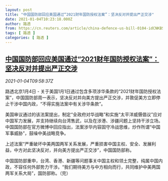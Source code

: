 ```yaml
---
layout: post
title: "中国国防部回应美国通过“2021财年国防授权法案”：坚决反对并提出严正交涉"
date: 2021-01-04T10:23:18.000Z
author: 路透
from: https://cn.reuters.com/article/china-defence-us-bill-0104-idCNKBS2990Y0
tags: [ 路透 ]
categories: [ 路透 ]
---
```

<!--1609755798000-->
[中国国防部回应美国通过“2021财年国防授权法案”：坚决反对并提出严正交涉](https://cn.reuters.com/article/china-defence-us-bill-0104-idCNKBS2990Y0)
------

<div>
<div><i>2021-01-04T09:58:37Z</i></div><p>路透北京1月4日 - 关于美国1月1日通过包含多项涉华条款的“2021财年国防授权法案”，中国国防部周一表示，坚决反对并向美方提出严正交涉，并敦促美方立即停止干涉中国内政，“不得实施法案中有关涉华条款”。</p><p>美国审议通过的该法案提出，制定“全政府对华战略”和实施“太平洋威慑倡议”应对中国军力发展，并支持继续向台湾售武，以及在涉港、涉疆问题上坚持干涉立场。中国国防部在官方微博中回应指出，法案涉华内容固守冷战思维，炒作所谓“中国军事威胁”，鼓噪中美战略竞争。</p><p>上述法案“严重破坏中美两国两军关系发展，严重损害中国主权、安全、发展利益，中方对此坚决反对，并向美方提出严正交涉”，中国国防部称。</p><p>中国国防部重申，台湾、香港、新疆等问题事关中国主权和领土完整，纯属中国内政，不容任何外部势力干涉。“我们期待美方与中方相向而行，共同维护中美两国两军关系大局”，国防部称。（完）</p>
</div>
